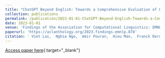 ```yaml
---
title: "ChatGPT Beyond English: Towards a Comprehensive Evaluation of Large Language Models in Multilingual Learning"
collection: publications
permalink: /publication/2023-01-01-ChatGPT-Beyond-English-Towards-a-Comprehensive-Evaluation-of-Large-Language-Models-in-Multilingual-Learning
date: 2023-01-01
venue: 'Findings of the Association for Computational Linguistics: EMNLP 2023'
paperurl: 'https://aclanthology.org/2023.findings-emnlp.878'
citation: ' Viet Lai,  Nghia Ngo,  Amir Pouran,  Hieu Man,  Franck Dernoncourt,  Trung Bui,  Thien Nguyen, &quot;ChatGPT Beyond English: Towards a Comprehensive Evaluation of Large Language Models in Multilingual Learning.&quot; Findings of the Association for Computational Linguistics: EMNLP 2023, 2023.'
---
```

[Access paper here](https://aclanthology.org/2023.findings-emnlp.878){:target="_blank"}
